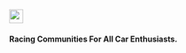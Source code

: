 <h1><img src="https://user-images.githubusercontent.com/80414685/215351757-6acdaa90-2692-4d56-b546-d49ac1232700.png" alt="race-life" height="25px" width="auto"/></h1>
<h4><b>Racing Communities For All Car Enthusiasts.</b></h4>
